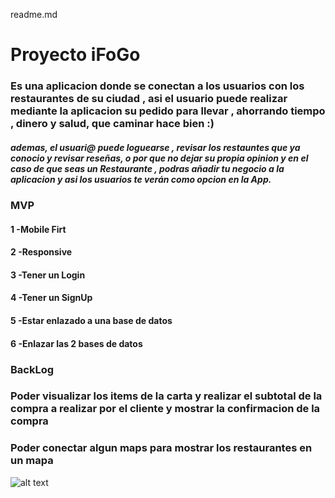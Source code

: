 readme.md

 # Proyecto iFoGo

 ### Es una aplicacion donde se conectan a los usuarios con los restaurantes de su ciudad , asi el usuario puede realizar mediante la aplicacion su pedido para llevar , ahorrando tiempo , dinero y salud, que caminar hace bien :) 

 ##### ademas, el usuari@ puede loguearse , revisar los restauntes que ya conocio y revisar reseñas, o por que no dejar su propia opinion y en el caso de que seas un Restaurante , podras añadir tu negocio a la aplicacion y asi los usuarios te verán como opcion en la App.




 ###    MVP 

 #### 1 -Mobile Firt
 #### 2 -Responsive
 #### 3 -Tener un Login 
 #### 4 -Tener un SignUp
 #### 5 -Estar enlazado a una base de datos
 #### 6 -Enlazar las 2 bases de datos 


 ### BackLog

 ### Poder visualizar los items de la carta y realizar el subtotal de la compra a realizar por el cliente y mostrar la confirmacion de la compra

 ### Poder conectar algun maps para mostrar los restaurantes en un mapa 


![alt text](C:\Users\MSI\Desktop\iFogo-readme\public\images\wireframes-iFoGo.jpg "Logo Title Text 1")
